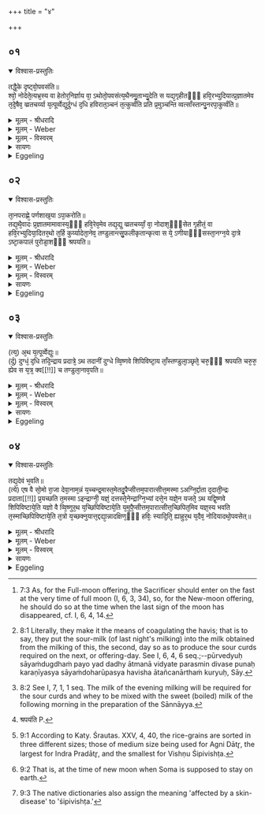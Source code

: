 +++
title = "४"

+++


## ०१


<details open><summary>विश्वास-प्रस्तुतिः</summary>

तद्धै᳘के दृष्ट्वो᳘पवसंति॥  
श्वो᳘ नोदेते᳘त्यभ्र᳘स्य वा हेतोर᳘निर्ज्ञाय वा᳘ ऽथोतो᳘पवसंत्य᳘थैनमु᳘ताभ्यु᳘देति स यद्य᳘गृहीतᳫँ᳭ हवि᳘रभ्युदियात्प्र᳘ज्ञातमेव त᳘दे᳘षैव᳘ व्व्रतचर्य्या य᳘त्पूर्व्वेद्युर्दुग्धं द᳘धि हविरात᳘ञ्चनं त᳘त्कुर्व्वंति प्रति प्र᳘मुञ्चन्ति व्वत्साँस्तान्पु᳘नरपा᳘कुर्व्वंति॥
</details>

<details><summary>मूलम् - श्रीधरादि</summary>

तद्धै᳘के दृष्ट्वो᳘पवसंति॥  
श्वो᳘ नोदेते᳘त्यभ्र᳘स्य वा हेतोर᳘निर्ज्ञाय वा᳘ ऽथोतो᳘पवसंत्य᳘थैनमु᳘ताभ्यु᳘देति स यद्य᳘गृहीतᳫँ᳭ हवि᳘रभ्युदियात्प्र᳘ज्ञातमेव त᳘दे᳘षैव᳘ व्व्रतचर्य्या य᳘त्पूर्व्वेद्युर्दुग्धं द᳘धि हविरात᳘ञ्चनं त᳘त्कुर्व्वंति प्रति प्र᳘मुञ्चन्ति व्वत्साँस्तान्पु᳘नरपा᳘कुर्व्वंति॥
</details>

<details><summary>मूलम् - Weber</summary>

तद्धै᳘के दृष्ट्वो᳘पवसन्ति॥  
श्वोॗ नोदेते᳘त्यभ्र᳘स्य वा हेतोर᳘निर्ज्ञाय वा᳘थोतो᳘पवसन्त्य᳘थैनमुॗताभ्यु᳘देति स यद्य᳘गृहीतᳫं हवि᳘रभ्युदियात्प्र᳘ज्ञातमेव त᳘देॗषैव᳘ व्रतचर्या य᳘त्पूर्वेद्युर्दुग्धं द᳘धि हविरात᳘ञ्चनं त᳘त्कुर्वन्ति प्रतिप्र᳘मुञ्चन्ति वत्सांस्तान्पु᳘नरपा᳘कुर्वन्ति॥
</details>

<details><summary>मूलम् - विस्वरम्</summary>


</details>

<details><summary>सायणः</summary>

…
</details>

<details><summary>Eggeling</summary>

1. Now, some people enter upon the fast [^egg_90] when

[^egg_90]: 7:3 As, for the Full-moon offering, the Sacrificer should enter on  the fast at the very time of full moon (I, 6, 3, 34), so, for the New-moon offering, he should do so at the time when the last sign of the moon has disappeared, cf. I, 6, 4, 14.

they (still) see (the moon, on the fourteenth day of the half-month), thinking, 'To-morrow he will not rise,'--either on account of clouds or not having ascertained properly, they enter upon the fast, and (in the morning) he rises over him. Now if he (the moon) should rise on (the material for) the oblation being not yet taken out, then that approved (procedure is followed) and the same fasting-observance. The sour curds from last night's milking they use for coagulating the sacrificial food [^egg_91]; they let the calves join (their mothers), and drive them away again [^egg_92].

[^egg_91]: 8:1 Literally, they make it the means of coagulating the havis; that is to say, they put the sour-milk (of last night's milking) into the milk obtained from the milking of this, the second, day so as to produce the sour curds required on the next, or offering-day. See I, 6, 4, 6 seq.;--pūrvedyuḥ sāyaṁdugdhaṁ payo yad dadhy ātmanā vidyate parasmin divase punaḥ karaṇīyasya sāyaṁdoharūpasya havisha ātañcanārthaṁ kuryuḥ, Sāy.

[^egg_92]: 8:2 See I, 7, 1, 1 seq. The milk of the evening milking will be required for the sour curds and whey to be mixed with the sweet (boiled) milk of the following morning in the preparation of the Sānnāyya.
</details>


## ०२


<details open><summary>विश्वास-प्रस्तुतिः</summary>

ता᳘नपराह्णे᳘ पर्णशाख᳘या ऽपा᳘करोति॥  
तद्य᳘थै᳘वादः प्र᳘ज्ञातमामावास्य᳘ᳫँ᳘ हवि᳘रेव᳘मेव तद्य᳘द्यु व्व्रतचर्य्यां᳘ वा᳘ नोदाश᳘ᳫँ᳘सेत गृहीतं᳘ वा हवि᳘रभ्युदिया᳘दितर᳘थो त᳘र्हि कुर्य्यादेता᳘नेव᳘ तण्डुलान्त्सु᳘फलीकृतान्कृत्वा स ये᳘ ऽणीयाᳫँ᳭सस्ता᳘नग्न᳘ये दा᳘त्रे ऽष्टा᳘कपालं पुरोडा᳘शᳫँ᳭ श्रपयति॥
</details>

<details><summary>मूलम् - श्रीधरादि</summary>

ता᳘नपराह्णे᳘ पर्णशाख᳘या ऽपा᳘करोति॥  
तद्य᳘थै᳘वादः प्र᳘ज्ञातमामावास्य᳘ᳫँ᳘ हवि᳘रेव᳘मेव तद्य᳘द्यु व्व्रतचर्य्यां᳘ वा᳘ नोदाश᳘ᳫँ᳘सेत गृहीतं᳘ वा हवि᳘रभ्युदिया᳘दितर᳘थो त᳘र्हि कुर्य्यादेता᳘नेव᳘ तण्डुलान्त्सु᳘फलीकृतान्कृत्वा स ये᳘ ऽणीयाᳫँ᳭सस्ता᳘नग्न᳘ये दा᳘त्रे ऽष्टा᳘कपालं पुरोडा᳘शᳫँ᳭ श्रपयति॥
</details>

<details><summary>मूलम् - Weber</summary>

ता᳘नपराह्णे᳘ पर्णशाख᳘यापा᳘करोति॥  
तद्य᳘थैॗवादः प्र᳘ज्ञातमामावास्य᳘ᳫं᳘ हवि᳘रेव᳘मेव तद्य᳘द्यु व्रतचर्यां᳘ वाॗ नोदाश᳘ᳫं᳘सेत गृहीतं᳘ वा हवि᳘रभ्युदिया᳘दितर᳘थो त᳘र्हि कुर्यादेता᳘नेव᳘ तण्डुलान्त्सु᳘फलीकृतान्कृत्वा स ये᳘ऽणीयांसस्ता᳘नग्न᳘ये दाॗत्रेऽष्टा᳘कपालम् पुरोडा᳘शं श्रपयति [^wbr_1] ॥  

[^wbr_1]: श्रपयंति P.
</details>

<details><summary>मूलम् - विस्वरम्</summary>


</details>

<details><summary>सायणः</summary>

…
</details>

<details><summary>Eggeling</summary>

2. In the afternoon he drives them away with the parṇa-branch; and as there that approved oblation of the New-moon offering (is prepared) so here. But if he should not care to undergo (again) the fasting-observance, or if (the moon) were to rise over (the material for) the oblation already taken out, then let him do otherwise: having properly cleansed the rice-grains of the husks, he cooks the smaller ones as a cake on eight potsherds for Agni Dātr̥ (the Giver).
</details>


## ०३


<details open><summary>विश्वास-प्रस्तुतिः</summary>

(त्य᳘) अ᳘थ य᳘त्पूर्व्वेद्युः॥  
(र्दु) दुग्धं᳘ द᳘धि तदि᳘न्द्राय प्रदात्रे᳘ ऽथ तदानीं दुग्धे व्वि᳘ष्णवे शिपिविष्टा᳘य ताँ᳘स्तण्डुला᳘ञ्छृते᳘ चरु᳘ᳫँ᳘ श्रपयति चरु᳘रु᳘ ह्येव स य᳘त्र᳘ क्व[[!!]] च तण्डुला᳘नाव᳘पति॥
</details>

<details><summary>मूलम् - श्रीधरादि</summary>

(त्य᳘) अ᳘थ य᳘त्पूर्व्वेद्युः॥  
(र्दु) दुग्धं᳘ द᳘धि तदि᳘न्द्राय प्रदात्रे᳘ ऽथ तदानीं दुग्धे व्वि᳘ष्णवे शिपिविष्टा᳘य ताँ᳘स्तण्डुला᳘ञ्छृते᳘ चरु᳘ᳫँ᳘ श्रपयति चरु᳘रु᳘ ह्येव स य᳘त्र᳘ क्व[[!!]] च तण्डुला᳘नाव᳘पति॥
</details>

<details><summary>मूलम् - Weber</summary>

अ᳘थ यत्पूर्वेद्युः॥  
दुग्धं᳘ द᳘धि तदि᳘न्द्राय प्रदात्रे᳘ऽथ तदानींदुग्धे वि᳘ष्णवे शिपिविष्टा᳘यैता᳘ᳫं᳘स्तण्डुला᳘ञ्छूते᳘ चरुं᳘ श्रपयति चरु᳘रुॗ ह्येव स य᳘त्र क्व᳘ च तण्डुला᳘नाव᳘पन्ति॥
</details>

<details><summary>मूलम् - विस्वरम्</summary>


</details>

<details><summary>सायणः</summary>

…
</details>

<details><summary>Eggeling</summary>

3. And the sour curds (from the milk) milked on the day before (he prepares) for Indra Pradātr̥

 (the Bestower); and those (larger) rice-grains [^egg_93] he cooks in boiled fresh milk as a pap for Vishṇu Śipivishṭa (the Bald); for a pap it is whenever rice-grains are thrown (into milk or sour curds).

[^egg_93]: 9:1 According to Katy. Śrautas. XXV, 4, 40, the rice-grains are sorted in three different sizes; those of medium size being used for Agni Dātr̥, the largest for Indra Pradātr̥, and the smallest for Vishṇu Śipivishṭa.
</details>


## ०४


<details open><summary>विश्वास-प्रस्तुतिः</summary>

तद्य᳘देवं भ᳘वति॥  
(त्ये) एष वै सो᳘मो रा᳘जा देवा᳘नाम᳘न्नं य᳘च्चन्द्र᳘मास्त᳘मेतदु᳘पैप्सीत्तम᳘पारात्सीत्त᳘मस्मा ऽअग्नि᳘र्द्दाता द᳘दाती᳘न्द्रः प्रदाता[[!!]] प्र᳘यच्छति त᳘मस्मा ऽइन्द्राग्नी᳘ यज्ञं᳘ दत्तस्ते᳘नेन्द्राग्नि᳘भ्यां दत्ते᳘न यज्ञे᳘न यजते᳘ ऽथ यद्वि᳘ष्णवे शिपिविष्टाये᳘ति यज्ञो वै व्वि᳘ष्णुर᳘थ य᳘च्छिपिविष्टाये᳘ति य᳘मुपै᳘प्सीत्तम᳘पारात्सीत्त᳘च्छिपित᳘मिव यज्ञ᳘स्य भवति त᳘स्माच्छिपिविष्टाये᳘ति त᳘त्रो य᳘च्छक्नुयात्त᳘द्दद्या᳘न्नादक्षिण᳘ᳫँ᳘ हविः᳘ स्यादि᳘ति᳘ ह्याहुर᳘थ य᳘दैव᳘ नोदियादथो᳘पवसेत्॥
</details>

<details><summary>मूलम् - श्रीधरादि</summary>

तद्य᳘देवं भ᳘वति॥  
(त्ये) एष वै सो᳘मो रा᳘जा देवा᳘नाम᳘न्नं य᳘च्चन्द्र᳘मास्त᳘मेतदु᳘पैप्सीत्तम᳘पारात्सीत्त᳘मस्मा ऽअग्नि᳘र्द्दाता द᳘दाती᳘न्द्रः प्रदाता[[!!]] प्र᳘यच्छति त᳘मस्मा ऽइन्द्राग्नी᳘ यज्ञं᳘ दत्तस्ते᳘नेन्द्राग्नि᳘भ्यां दत्ते᳘न यज्ञे᳘न यजते᳘ ऽथ यद्वि᳘ष्णवे शिपिविष्टाये᳘ति यज्ञो वै व्वि᳘ष्णुर᳘थ य᳘च्छिपिविष्टाये᳘ति य᳘मुपै᳘प्सीत्तम᳘पारात्सीत्त᳘च्छिपित᳘मिव यज्ञ᳘स्य भवति त᳘स्माच्छिपिविष्टाये᳘ति त᳘त्रो य᳘च्छक्नुयात्त᳘द्दद्या᳘न्नादक्षिण᳘ᳫँ᳘ हविः᳘ स्यादि᳘ति᳘ ह्याहुर᳘थ य᳘दैव᳘ नोदियादथो᳘पवसेत्॥
</details>

<details><summary>मूलम् - Weber</summary>

तद्य᳘देवम् भ᳘वति॥  
एष वै सो᳘मो रा᳘जा देवा᳘नाम᳘न्नं य᳘च्चन्द्र᳘मास्त᳘मेतदु᳘पैत्सीत्तम᳘पारात्सीत्त᳘मस्मा अग्नि᳘र्दाता द᳘दाती᳘न्द्रः प्र᳘दाता प्र᳘यछति त᳘मस्मा इन्द्राग्नी᳘ यज्ञं᳘ दत्तस्ते᳘नेन्द्राग्नि᳘भ्यां दत्ते᳘न यज्ञे᳘न यजते᳘ऽथ यद्वि᳘ष्णवे शिपिविष्टाये᳘ति यज्ञो वै वि᳘ष्णुर᳘थ य᳘छिपिविष्टाये᳘ति य᳘मुपै᳘त्सीत्तम᳘पारात्सीत्त᳘छिपित᳘मिव यज्ञ᳘स्य भवति त᳘स्माछिपिविष्टाये᳘ति त᳘त्रो य᳘छक्नुयात्त᳘द्दद्याॗन्नादक्षिण᳘ᳫं᳘ हविः᳘ स्यादि᳘तिॗ ह्याहुर᳘थ यॗदैवॗ नोदियादथो᳘पवसेत्॥
</details>

<details><summary>मूलम् - विस्वरम्</summary>


</details>

<details><summary>सायणः</summary>

…
</details>

<details><summary>Eggeling</summary>

4. And as to this being so, it is because that moon is no other than King Soma, the food of the gods;--he (the Sacrificer) at that time sought to secure him [^egg_94], and missed him: Agni, the Giver, gives that (moon) to him, and Indra, the Bestower, bestows that one upon him; Indra and Agni give that (moon, Soma) as a sacrifice to him, and that sacrifice given by Indra and Agni he offers. And as to why (he offers) to Vishṇu, the Bald, it is because Vishṇu is the sacrifice; and as to why to the Bald [^egg_95] (śipivishṭa),--it is that his missing him whom he sought to secure is the bald part (? śipita) of the sacrifice, hence to the Bald one. And on this occasion he should give (to the priests) as much as he is able to give, for no oblation, they say, should be without a dakshiṇā. And let him observe the fast just (on the day) when he (the moon) does not rise.

[^egg_94]: 9:2 That is, at the time of new moon when Soma is supposed to stay on earth.

[^egg_95]: 9:3 The native dictionaries also assign the meaning 'affected by a skin-disease' to 'śipivishṭa.'
</details>

